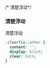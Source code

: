 /* 清楚浮动*/

### 清楚浮动

清楚浮动

```scss
.clearfix::after {
  content: '';
  display: block;
  clear: both;
}

```

